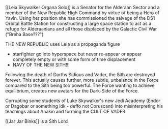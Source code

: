 
[[Leia Skywalker Organa Solo]] is a Senator for the Alderaan Sector and a member of the New Republic High Command by virtue of being a Hero of Yavin.
Using her position she has commissioned the salvage of the DS1 Orbital Battle Station for constructing a large space station to act as a refuge for Alderaanians and all those displaced by the Galactic Civil War ("Breha Base???") 

THE NEW REPUBLIC uses Leia as a propaganda figure


- starfighter go into hyperspace but never re-appear or appear completely empty or with some form of time displacement
- NAVY OF THE NEW SITH!!!



Following the death of Darths Sidious and Vader, the Sith are destroyed forever. This actually causes further, more subtle, unbalance in the Force compared to the Sith being too powerful. The Force wanting to achieve equilibrium, creates new avatars for the Dark-Side of the Force. 


Corrupting some students of Luke Skywalker's new Jedi Academy (Endor or Dagobar or something idk - deffo not Coruscant) into misinterpreting his teachings about Anakin and forming the CULT OF VADER 



[[Jar Jar Binks]] is a Sith Lord